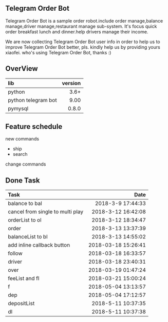 **Telegram Order Bot**
-------------------------
Telegram Order Bot is a sample order robot.include order manage,balance manage,driver manage,restaurant manage sub-system.
It's focus quick order breakfast lunch and dinner.help drivers manage their income.

We are now collecting Telegram Order Bot user info in order to help us to improve Telegram Order Bot better, pls. kindly help us by providing yours xiaofei. who's using Telegram Order Bot, thanks :)

**OverView**
----------------------
|lib |version|
|:-------------------|-----:|
|python | 3.6+|
|python telegram bot| 9.00|
|pymysql|0.8.0|

**Feature schedule**
-------------------------
new commands 
- ship
- search

change commands 


**Done Task**
-------------------------
|Task|Date|
|:------|--------------:|
|balance to bal|2018-3-9 17:44:33|
|cancel from single to multi play|2018-3-12 16:42:08|
|orderList to ol|2018-3-12 18:34:47|
|order|2018-3-13 13:37:39|
|balanceList to bl|2018-3-13 14:55:02|
|add inline callback button|2018-03-18 15:26:41|
|follow|2018-03-18 16:33:57|
|driver|2018-03-18 23:40:31|
|over|2018-03-19 01:47:24|
|feeList and fl|2018-03-21 15:00:24|
|f|2018-05-04 13:13:57|
|dep|2018-05-04 17:12:57|
|depositList|2018-5-11 10:37:35|
|dl|2018-5-11 10:37:38|